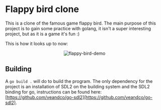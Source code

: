 # Flappy bird clone

This is a clone of the famous game flappy bird. The main purpose of this project is to gain some practice with golang, it isn't a super interesting project, but as it is a game it's fun :)

This is how it looks up to now:

<p align="center">
  <img src="demo/flappy.gif" alt="flappy-bird-demo" />
</p>

## Building

A `go build .` will do to build the program. The only dependency for the project is an installation of SDL2 on the building system and the SDL2 binding for go, instructions can be found here: [https://github.com/veandco/go-sdl2](https://github.com/veandco/go-sdl2).
